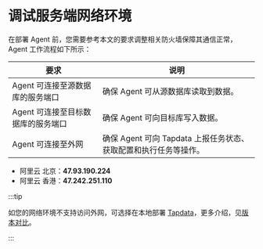 # 调试服务端网络环境

在部署 Agent 前，您需要参考本文的要求调整相关防火墙保障其通信正常，Agent 工作流程如下所示：


| 要求                               | 说明                                                         |
| ---------------------------------- | ------------------------------------------------------------ |
| Agent 可连接至源数据库的服务端口   | 确保 Agent 可从源数据库读取到数据。                          |
| Agent 可连接至目标数据库的服务端口 | 确保 Agent 可向目标库写入数据。                              |
| Agent 可连接至外网                 | 确保 Agent 可向 Tapdata 上报任务状态、获取配置和执行任务等操作。 |


* 阿里云  北京：**47.93.190.224**
* 阿里云  香港：**47.242.251.110**



:::tip

如您的网络环境不支持访问外网，可选择在本地部署 [Tapdata](https://tapdata.net/tapdata-enterprise.html)，更多介绍，见[版本对比](https://tapdata.net/pricing.html)。

:::
